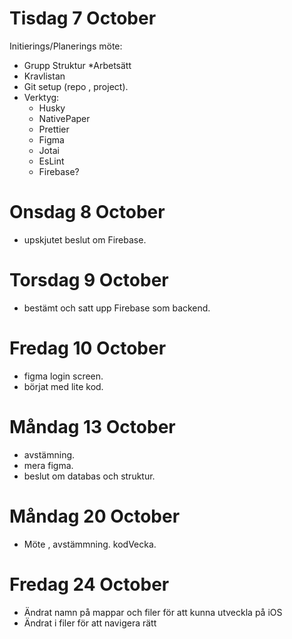 # Tisdag 7 October

Initierings/Planerings möte:

- Grupp Struktur
  \*Arbetsätt
- Kravlistan
- Git setup (repo , project).
- Verktyg:
  - Husky
  - NativePaper
  - Prettier
  - Figma
  - Jotai
  - EsLint
  - Firebase?

# Onsdag 8 October

- upskjutet beslut om Firebase.

# Torsdag 9 October

- bestämt och satt upp Firebase som backend.

# Fredag 10 October

- figma login screen.
- börjat med lite kod.

# Måndag 13 October

- avstämning.
- mera figma.
- beslut om databas och struktur.

# Måndag 20 October

- Möte , avstämmning. kodVecka.

# Fredag 24 October

- Ändrat namn på mappar och filer för att kunna utveckla på iOS
- Ändrat i filer för att navigera rätt
